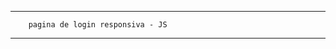 --------------------------------

        pagina de login responsiva - JS 

-------------------------------
